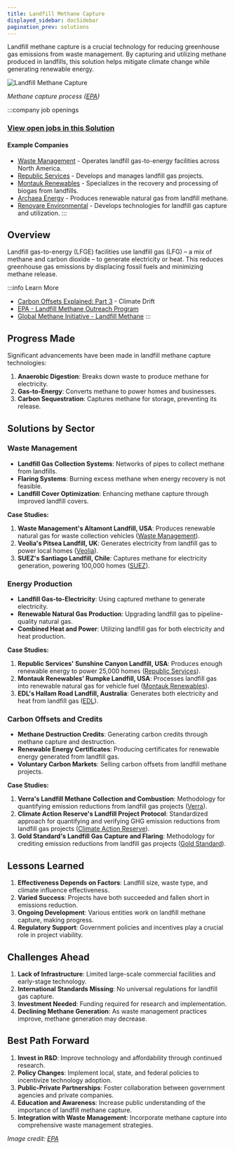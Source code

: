 ```yaml
---
title: Landfill Methane Capture
displayed_sidebar: docSidebar
pagination_prev: solutions
---
```


Landfill methane capture is a crucial technology for reducing greenhouse gas emissions from waste management. By capturing and utilizing methane produced in landfills, this solution helps mitigate climate change while generating renewable energy.

![Landfill Methane Capture](/../static/img/landfill-methane-capture.gif)

*Methane capture process ([EPA](https://archive.epa.gov/climatechange/kids/solutions/technologies/methane.html))*

:::company job openings
### [View open jobs in this Solution](https://climatebase.org/jobs?l=&q=&drawdown_solutions=Landfill+Methane+Capture)
#### Example Companies
- [Waste Management](https://www.wm.com) - Operates landfill gas-to-energy facilities across North America.
- [Republic Services](https://www.republicservices.com) - Develops and manages landfill gas projects.
- [Montauk Renewables](https://www.montaukrenewables.com) - Specializes in the recovery and processing of biogas from landfills.
- [Archaea Energy](https://www.archaeaenergy.com) - Produces renewable natural gas from landfill methane.
- [Renovare Environmental](https://www.renovareenvironmental.com) - Develops technologies for landfill gas capture and utilization.
:::

## Overview

Landfill gas-to-energy (LFGE) facilities use landfill gas (LFG) – a mix of methane and carbon dioxide – to generate electricity or heat. This reduces greenhouse gas emissions by displacing fossil fuels and minimizing methane release.

:::info Learn More
- [Carbon Offsets Explained: Part 3](https://climatedrift.substack.com/p/carbon-offsets-explained-part-3) - Climate Drift
- [EPA - Landfill Methane Outreach Program](https://www.epa.gov/lmop)
- [Global Methane Initiative - Landfill Methane](https://www.globalmethane.org/sectors/landfill/index.aspx)
:::

## Progress Made

Significant advancements have been made in landfill methane capture technologies:

1. **Anaerobic Digestion**: Breaks down waste to produce methane for electricity.
2. **Gas-to-Energy**: Converts methane to power homes and businesses.
3. **Carbon Sequestration**: Captures methane for storage, preventing its release.

## Solutions by Sector

### Waste Management
- **Landfill Gas Collection Systems**: Networks of pipes to collect methane from landfills.
- **Flaring Systems**: Burning excess methane when energy recovery is not feasible.
- **Landfill Cover Optimization**: Enhancing methane capture through improved landfill covers.

**Case Studies:**
1. **Waste Management's Altamont Landfill, USA**: Produces renewable natural gas for waste collection vehicles ([Waste Management](https://www.wm.com)).
2. **Veolia's Pitsea Landfill, UK**: Generates electricity from landfill gas to power local homes ([Veolia](https://www.veolia.co.uk)).
3. **SUEZ's Santiago Landfill, Chile**: Captures methane for electricity generation, powering 100,000 homes ([SUEZ](https://www.suez.com)).

### Energy Production
- **Landfill Gas-to-Electricity**: Using captured methane to generate electricity.
- **Renewable Natural Gas Production**: Upgrading landfill gas to pipeline-quality natural gas.
- **Combined Heat and Power**: Utilizing landfill gas for both electricity and heat production.

**Case Studies:**
1. **Republic Services' Sunshine Canyon Landfill, USA**: Produces enough renewable energy to power 25,000 homes ([Republic Services](https://www.republicservices.com)).
2. **Montauk Renewables' Rumpke Landfill, USA**: Processes landfill gas into renewable natural gas for vehicle fuel ([Montauk Renewables](https://www.montaukrenewables.com)).
3. **EDL's Hallam Road Landfill, Australia**: Generates both electricity and heat from landfill gas ([EDL](https://www.edlenergy.com)).

### Carbon Offsets and Credits
- **Methane Destruction Credits**: Generating carbon credits through methane capture and destruction.
- **Renewable Energy Certificates**: Producing certificates for renewable energy generated from landfill gas.
- **Voluntary Carbon Markets**: Selling carbon offsets from landfill methane projects.

**Case Studies:**
1. **Verra's Landfill Methane Collection and Combustion**: Methodology for quantifying emission reductions from landfill gas projects ([Verra](https://verra.org)).
2. **Climate Action Reserve's Landfill Project Protocol**: Standardized approach for quantifying and verifying GHG emission reductions from landfill gas projects ([Climate Action Reserve](https://www.climateactionreserve.org)).
3. **Gold Standard's Landfill Gas Capture and Flaring**: Methodology for crediting emission reductions from landfill gas projects ([Gold Standard](https://www.goldstandard.org)).

## Lessons Learned

1. **Effectiveness Depends on Factors**: Landfill size, waste type, and climate influence effectiveness.
2. **Varied Success**: Projects have both succeeded and fallen short in emissions reduction.
3. **Ongoing Development**: Various entities work on landfill methane capture, making progress.
4. **Regulatory Support**: Government policies and incentives play a crucial role in project viability.

## Challenges Ahead

1. **Lack of Infrastructure**: Limited large-scale commercial facilities and early-stage technology.
2. **International Standards Missing**: No universal regulations for landfill gas capture.
3. **Investment Needed**: Funding required for research and implementation.
4. **Declining Methane Generation**: As waste management practices improve, methane generation may decrease.

## Best Path Forward

1. **Invest in R&D**: Improve technology and affordability through continued research.
2. **Policy Changes**: Implement local, state, and federal policies to incentivize technology adoption.
3. **Public-Private Partnerships**: Foster collaboration between government agencies and private companies.
4. **Education and Awareness**: Increase public understanding of the importance of landfill methane capture.
5. **Integration with Waste Management**: Incorporate methane capture into comprehensive waste management strategies.

*Image credit: [EPA](https://archive.epa.gov/climatechange/kids/solutions/technologies/methane.html)*
